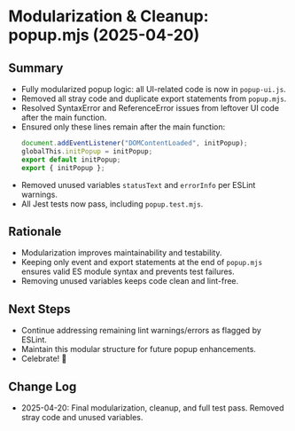 # Modularization & Cleanup: popup.mjs (2025-04-20)

## Summary

- Fully modularized popup logic: all UI-related code is now in `popup-ui.js`.
- Removed all stray code and duplicate export statements from `popup.mjs`.
- Resolved SyntaxError and ReferenceError issues from leftover UI code after the main function.
- Ensured only these lines remain after the main function:
  ```js
  document.addEventListener("DOMContentLoaded", initPopup);
  globalThis.initPopup = initPopup;
  export default initPopup;
  export { initPopup };
  ```
- Removed unused variables `statusText` and `errorInfo` per ESLint warnings.
- All Jest tests now pass, including `popup.test.mjs`.

## Rationale

- Modularization improves maintainability and testability.
- Keeping only event and export statements at the end of `popup.mjs` ensures valid ES module syntax and prevents test failures.
- Removing unused variables keeps code clean and lint-free.

## Next Steps

- Continue addressing remaining lint warnings/errors as flagged by ESLint.
- Maintain this modular structure for future popup enhancements.
- Celebrate! 🎉

## Change Log

- 2025-04-20: Final modularization, cleanup, and full test pass. Removed stray code and unused variables.
